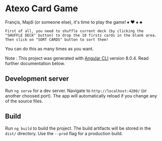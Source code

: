 # Atexo Card Game

Françis, Majdi (or someone else), it's time to play the game! ♦︎ ♥︎ ♠︎ ♣︎

`First of all, you need to shuffle current deck (by clicking the "SHUFFLE DECK" button) to drop the 10 firsts cards in the blank area. Then click on "SORT CARDS" button to sort them!`

You can do this as many times as you want.

Note : This project was generated with [Angular CLI](https://github.com/angular/angular-cli) version 8.0.4. Read further documentation below.

## Development server

Run `ng serve` for a dev server. Navigate to `http://localhost:4200/` (or another choosed port). The app will automatically reload if you change any of the source files.

## Build

Run `ng build` to build the project. The build artifacts will be stored in the `dist/` directory. Use the `--prod` flag for a production build.

